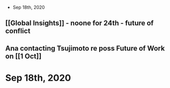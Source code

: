 * Sep 18th, 2020
## [[Global Insights]] - noone for 24th - future of conflict
## Ana contacting Tsujimoto re poss Future of Work on [[1 Oct]]
# Sep 18th, 2020
